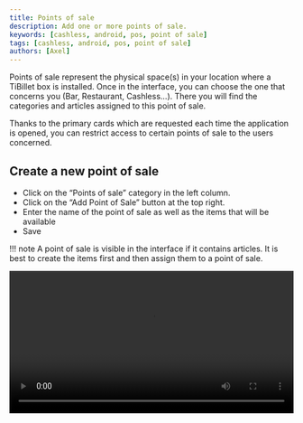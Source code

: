 ```yaml
---
title: Points of sale
description: Add one or more points of sale.
keywords: [cashless, android, pos, point of sale]
tags: [cashless, android, pos, point of sale]
authors: [Axel]
---
```


Points of sale represent the physical space(s) in your location where a TiBillet box is installed. 
Once in the interface, you can choose the one that concerns you (Bar, Restaurant, Cashless...). 
There you will find the categories and articles assigned to this point of sale.

Thanks to the primary cards which are requested each time the application is opened, you can restrict access to certain points of sale to the users concerned.

## Create a new point of sale

- Click on the “Points of sale” category in the left column.
- Click on the “Add Point of Sale” button at the top right.
- Enter the name of the point of sale as well as the items that will be available
- Save

!!! note
    A point of sale is visible in the interface if it contains articles. 
    It is best to create the items first and then assign them to a point of sale.

<video width="100%" controls src="/assets/video/outlet.mp4"></video>

